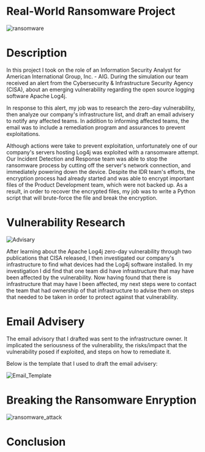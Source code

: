 # Real-World Ransomware Project
![ransomware](https://github.com/denika01/Ransomware-Simulation/assets/152938905/fbde3ba0-eea3-4ac5-bbe6-15b9164c53ae)

# Description
In this project I took on the role of an Information Security Analyst for American International Group, Inc. - AIG.  During the simulation our team received an alert from the Cybersecurity & Infrastructure Security Agency (CISA), about an emerging vulnerability regarding the open source logging software Apache Log4j.

In response to this alert, my job was to research the zero-day vulnerability, then analyze our company's infrastructure list, and draft an email advisery to notify any affected teams.  In addition to informing affected teams, the email was to include a remediation program and assurances to prevent exploitations. 

Although actions were take to prevent exploitation, unfortunately one of our company's servers hosting Log4j was exploited with a ransomware attempt.  Our Incident Detection and Response team was able to stop the ransomware process by cutting off the server's network connection, and immediately powering down the device.  Despite the IDR team's efforts, the encryption process had already started and was able to encrypt important files of the Product Development team, which were not backed up.  As a result, in order to recover the encrypted files, my job was to write a Python script that will brute-force the file and break the encryption.

# Vulnerability Research
![Advisary](https://github.com/denika01/Ransomware-Simulation/assets/152938905/a3faa799-d76d-4799-9775-f766a431616e)

After learning about the Apache Log4j zero-day vulnerability through two publications that CISA released, I then investigated our company's infrastructure to find what devices had the Log4j software installed.  In my investigation I did find that one team did have infrastructure that may have been affected by the vulnerability.  Now having found that there is infrastructure that may have I been affected, my next steps were to contact the team that had ownership of that infrastructure to advise them on steps that needed to be taken in order to protect against that vulnerability.

# Email Advisery

The email advisory that I drafted was sent to the infrastructure owner.  It implicated the seriousness of the vulnerability, the risks/impact that the vulnerability posed if exploited, and steps on how to remediate it.

Below is the template that I used to draft the email advisery:

![Email_Template](https://github.com/denika01/Ransomware-Simulation/assets/152938905/dd762097-1ceb-44ad-9d65-728b0ab91671)

# Breaking the Ransomware Enryption
![ransomware_attack](https://github.com/denika01/Ransomware-Simulation/assets/152938905/ce641c3c-9608-4d12-a394-81237df48439)



# Conclusion
